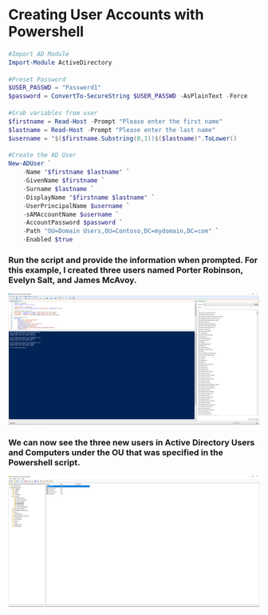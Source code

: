 <h1>Creating User Accounts with Powershell</h1>

```Powershell
#Import AD Module
Import-Module ActiveDirectory

#Preset Password
$USER_PASSWD = "Password1"
$password = ConvertTo-SecureString $USER_PASSWD -AsPlainText -Force

#Grab variables from user
$firstname = Read-Host -Prompt "Please enter the first name"
$lastname = Read-Host -Prompt "Please enter the last name"
$username = "$($firstname.Substring(0,1))$($lastname)".ToLower()

#Create the AD User
New-ADUser `
	-Name "$firstname $lastname" `
	-GivenName $firstname `
	-Surname $lastname `
	-DisplayName "$firstname $lastname" `
	-UserPrincipalName $username `
	-sAMAccountName $username `
	-AccountPassword $password `
	-Path "OU=Domain Users,OU=Contoso,DC=mydomain,DC=com" `
	-Enabled $true
```

### Run the script and provide the information when prompted. For this example, I created three users named Porter Robinson, Evelyn Salt, and James McAvoy.
![ADUser](https://github.com/whuynhit/ActiveDirectory/blob/main/How%20to%20use%20Powershell%20with%20Active%20Directory/Creating%20User%20Accounts%20with%20Powershell/sub/1.png)

### We can now see the three new users in Active Directory Users and Computers under the OU that was specified in the Powershell script.
![ADUser](https://github.com/whuynhit/ActiveDirectory/blob/main/How%20to%20use%20Powershell%20with%20Active%20Directory/Creating%20User%20Accounts%20with%20Powershell/sub/2.png)
